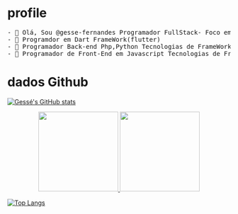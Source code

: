 
 # profile 
 <pre>
- 👋 Olá, Sou @gesse-fernandes Programador FullStack- Foco em Inovação e Tecnologia.
- 👀 Programdor em Dart FrameWork(flutter) 
- 🌱 Programador Back-end Php,Python Tecnologias de FrameWork (Laravel e Flask)  .
- 💞️ Programador de Front-End em Javascript Tecnologias de FrameWork (VueJs e ReactJx)
</pre>

# dados Github

[![Gessé's GitHub stats](https://github-readme-stats.vercel.app/api?username=gesse-fernandes)](https://github.com/gesse-fernandes/github-readme-stats)

<div align="center">
  <a href="https://github.com/gesse-fernandes">
  <img height="180em" src="https://github-readme-stats.vercel.app/api?username=gesse-fernandes&show_icons=true&theme=dracula&include_all_commits=true&count_private=false(https://github-readme-stats.vercel.app/api?username=gesse-fernandes&show_icons=true&theme=dracula&include_all_commits=true&count_private=false)"/>
  <img height="180em" src="https://github-readme-stats.vercel.app/api/top-langs/?username=gesse-fernandes&layout=compact&langs_count=7&theme=dracula"/>
</div>


[![Top Langs](https://github-readme-stats.vercel.app/api/top-langs/?username=gesse-fernandes)](https://github.com/gesse-fernandes/github-readme-stats)


